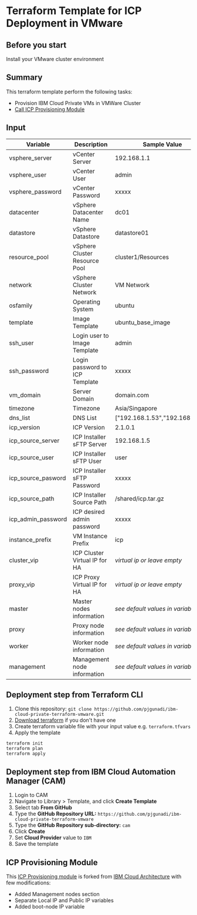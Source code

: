 # Terraform Template for ICP Deployment in VMware

## Before you start
Install your VMware cluster environment

## Summary
This terraform template perform the following tasks:
- Provision IBM Cloud Private VMs in VMWare Cluster
- [Call ICP Provisioning Module](https://github.com/pjgunadi/terraform-module-icp-deploy)

## Input
| Variable      | Description    | Sample Value |
| ------------- | -------------- | ------------ |
| vsphere_server| vCenter Server | 192.168.1.1  |
| vsphere_user  | vCenter User   | admin |
| vsphere_password | vCenter Password | xxxxx |
| datacenter | vSphere Datacenter Name | dc01 |
| datastore | vSphere Datastore | datastore01 |
| resource_pool | vSphere Cluster Resource Pool | cluster1/Resources |
| network | vSphere Cluster Network | VM Network |
| osfamily | Operating System | ubuntu |
| template | Image Template | ubuntu_base_image |
| ssh_user | Login user to Image Template | admin |
| ssh_password | Login password to ICP Template | xxxxx |
| vm_domain | Server Domain | domain.com |
| timezone | Timezone | Asia/Singapore |
| dns_list | DNS List | ["192.168.1.53","192.168.1.54"] |
| icp_version | ICP Version | 2.1.0.1 |
| icp_source_server | ICP Installer sFTP Server | 192.168.1.5 |
| icp_source_user | ICP Installer sFTP User | user |
| icp_source_pasword | ICP Installer sFTP Password | xxxxx |
| icp_source_path | ICP Installer Source Path | /shared/icp.tar.gz |
| icp_admin_password | ICP desired admin password | xxxxx |
| instance_prefix | VM Instance Prefix | icp |
| cluster_vip | ICP Cluster Virtual IP for HA | *virtual ip or leave empty* |
| proxy_vip | ICP Proxy Virtual IP for HA | *virtual ip or leave empty* |
| master | Master nodes information | *see default values in variables.tf* |
| proxy | Proxy node information | *see default values in variables.tf* |
| worker | Worker node information | *see default values in variables.tf* |
| management | Management node information | *see default values in variables.tf* |

## Deployment step from Terraform CLI
1. Clone this repository: `git clone https://github.com/pjgunadi/ibm-cloud-private-terraform-vmware.git`
2. [Download terraform](https://www.terraform.io/) if you don't have one
3. Create terraform variable file with your input value e.g. `terraform.tfvars`
4. Apply the template
```
terraform init
terraform plan
terraform apply
```

## Deployment step from IBM Cloud Automation Manager (CAM)
1. Login to CAM
2. Navigate to Library > Template, and click **Create Template**
3. Select tab **From GitHub**
4. Type the **GitHub Repository URL:** `https://github.com/pjgunadi/ibm-cloud-private-terraform-vmware`
5. Type the **GitHub Repository sub-directory:** `cam`
6. Click **Create**
7. Set **Cloud Provider** value to `IBM`
8. Save the template

## ICP Provisioning Module
This [ICP Provisioning module](https://github.com/pjgunadi/terraform-module-icp-deploy) is forked from [IBM Cloud Architecture](https://github.com/ibm-cloud-architecture/terraform-module-icp-deploy)
with few modifications:
- Added Management nodes section
- Separate Local IP and Public IP variables
- Added boot-node IP variable

